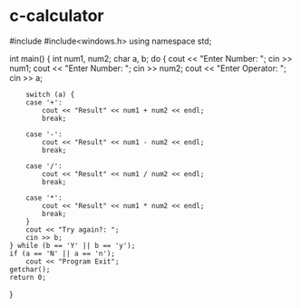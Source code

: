 # c-calculator
#include<iostream>
#include<windows.h>
using namespace std;

int main() {
	int num1, num2;
	char a, b;
	do {
		cout << "Enter Number: ";
		cin >> num1;
		cout << "Enter Number: ";
		cin >> num2;
		cout << "Enter Operator: ";
		cin >> a;

		switch (a) {
		case '+':
			cout << "Result" << num1 + num2 << endl;
			break;

		case '-':
			cout << "Result" << num1 - num2 << endl;
			break;

		case '/':
			cout << "Result" << num1 / num2 << endl;
			break;

		case '*':
			cout << "Result" << num1 * num2 << endl;
			break;
		}
		cout << "Try again?: ";
		cin >> b;
	} while (b == 'Y' || b == 'y');
	if (a == 'N' || a == 'n');
		cout << "Program Exit";
	getchar();
	return 0;

}
